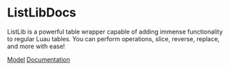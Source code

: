 # ListLibDocs
ListLib is a powerful table wrapper capable of adding immense functionality to regular Luau tables. You can perform operations, slice, reverse, replace, and more with ease!

[Model](https://www.roblox.com/library/6374598616/ListLib)
[Documentation](https://thecarbyneuniverse.github.io/ListLib/)
